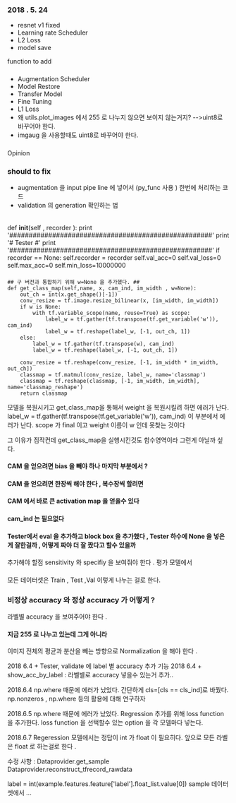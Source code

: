 ### 2018 . 5. 24
+ resnet v1 fixed
+ Learning rate Scheduler
+ L2 Loss
+ model save

function to add
###
+ Augmentation Scheduler
+ Model Restore
+ Transfer Model
+ Fine Tuning
+ L1 Loss
+ 왜 utils.plot_images 에서 255 로 나누지 않으면 보이지 않는거지? -->uint8로 바꾸어야 한다.
+ imgaug 을 사용할때도 uint8로 바꾸어야 한다.


###
Opinion




### should to fix
+ augmentation 을 input pipe line 에 넣어서 (py_func 사용 ) 한번에 처리하는 코드
+ validation 의 generation 확인하는 법



######
def __init__(self , recorder ):
        print '####################################################'
        print '#                   Tester                         #'
        print '####################################################'
        if recorder == None:
            self.recorder = recorder
        self.val_acc=0
        self.val_loss=0
        self.max_acc=0
        self.min_loss=10000000



####
    ## 구 버전과 통합하기 위해 w=None 을 추가했다. ##
    def get_class_map(self,name, x, cam_ind, im_width , w=None):
        out_ch = int(x.get_shape()[-1])
        conv_resize = tf.image.resize_bilinear(x, [im_width, im_width])
        if w is None:
            with tf.variable_scope(name, reuse=True) as scope:
                label_w = tf.gather(tf.transpose(tf.get_variable('w')), cam_ind)
                label_w = tf.reshape(label_w, [-1, out_ch, 1])
        else:
            label_w = tf.gather(tf.transpose(w), cam_ind)
            label_w = tf.reshape(label_w, [-1, out_ch, 1])

        conv_resize = tf.reshape(conv_resize, [-1, im_width * im_width, out_ch])
        classmap = tf.matmul(conv_resize, label_w, name='classmap')
        classmap = tf.reshape(classmap, [-1, im_width, im_width], name='classmap_reshape')
        return classmap

모델을 복원시키고 get_class_map을 통해서 weight 을 복원시킬려 하면 에러가 난다.
label_w = tf.gather(tf.transpose(tf.get_variable('w')), cam_ind)
이 부분에서 에러가 난다. scope 가 final 이고 weight 이름이 w 인데 못찾는 것이다

그 이유가 짐작컨데 get_class_map을 실행시킨것도 함수영역이라 그런게 아닐까 싶다.



#### CAM 을 얻으려면 bias 을 빼야 하나 마지막 부분에서 ?
#### CAM 을 얻으려면 한장씩 해야 한다  , 복수장씩 할려면
#### CAM 에서 바로 큰 activation map 을 얻을수 있다
#### cam_ind 는 필요없다

#### Tester에서 eval 을 추가하고 block box 을 추가했다 , Tester 하수에 None 을 넣은게 잘한걸까 , 어떻게 짜야 더 잘 짰다고 할수 있을까


####
추가해야 할점
sensitivity 와 specifiy 을 보여줘야 한다 . 평가 모델에서


####
모든 데이터셋은 Train , Test ,Val 이렇게 나누는 걸로 한다.


### 비정상 accuracy 와 정상 accuracy 가 어떻게 ?
라벨별 accuracy 을 보여주어야 한다 .

#### 지금 255 로 나누고 있는데 그게 아니라
이미지 전체의 평균과 분산을 빼는 방향으로 Normalization 을 해야 한다 .


2018 6.4 + Tester, validate 에 label 별 accuracy 추가 기능
2018 6.4 + show_acc_by_label : 라벨별로 accuracy 넣을수 있는거 추가..



2018.6.4 np.where 때문에 에러가 났었다.
간단하게 cls=[cls == cls_ind]로 바꿨다. np.nonzeros , np.where 등의 활용에 대해 연구하자


2018.6.5 np.where 때문에 에러가 났었다.
Regression 추가를 위해 loss function 을 추가한다.
loss function 을 선택할수 있는 option 을 각 모델마다 넣는다.

2018.6.7
Regeression 모델에서는 정답이 int 가 float 이 필요히다.
앞으로 모든 라벨은 float 로 하는걸로 한다 .

수정 사항 :
Dataprovider.get_sample
Dataprovider.reconstruct_tfrecord_rawdata

label = int(example.features.feature['label'].float_list.value[0])
sample 데이터 셋에서 ...